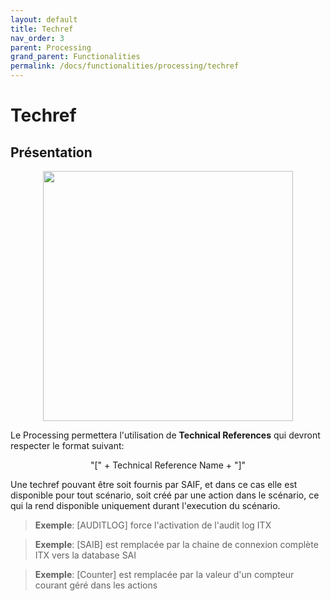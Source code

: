 ```yaml
---
layout: default
title: Techref
nav_order: 3
parent: Processing
grand_parent: Functionalities
permalink: /docs/functionalities/processing/techref
---
```



# Techref

## Présentation

<p align="center"><img src="../../../assets/img/functions/" width="400"></p>

Le Processing permettera l'utilisation de **Technical References** qui devront respecter le format suivant:

<div align="center">"[" + Technical Reference Name + "]"</div>

Une techref pouvant être soit fournis par SAIF, et dans ce cas elle est disponible pour tout scénario, soit créé par une action dans le scénario, ce qui la rend disponible uniquement durant l'execution du scénario.

>**Exemple**: [AUDITLOG] force l'activation de l'audit log ITX

>**Exemple**: [SAIB] est remplacée par la chaine de connexion complète ITX vers la database SAI

>**Exemple**: [Counter] est remplacée par la valeur d'un compteur courant géré dans les actions
